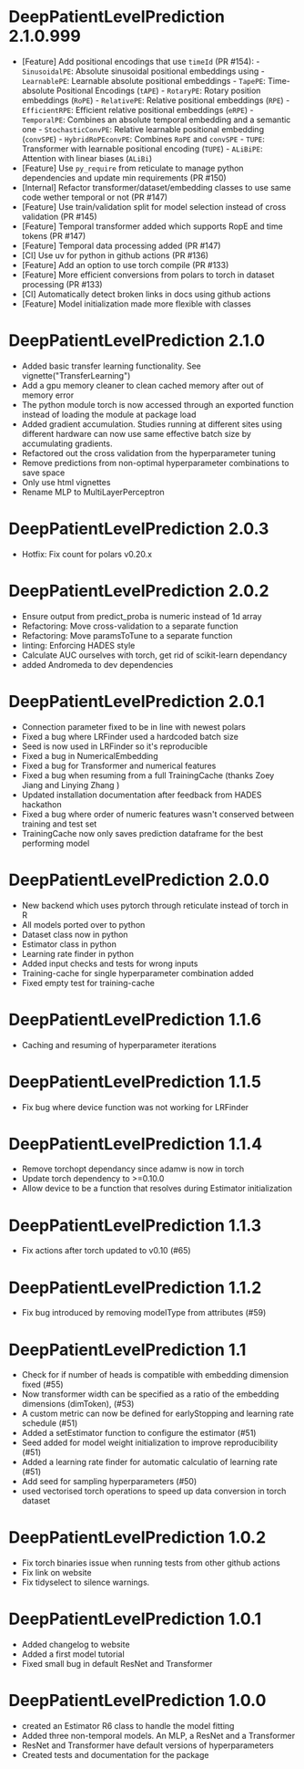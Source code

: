 DeepPatientLevelPrediction 2.1.0.999
======================
  - [Feature] Add positional encodings that use `timeId` (PR #154):
        - `SinusoidalPE`: Absolute sinusoidal positional embeddings using
        - `LearnablePE`: Learnable absolute positional embeddings 
        - `TapePE`: Time-absolute Positional Encodings (`tAPE`)
        - `RotaryPE`: Rotary position embeddings (`RoPE`)
        - `RelativePE`: Relative positional embeddings (`RPE`)
        - `EfficientRPE`: Efficient relative positional embeddings (`eRPE`)
        - `TemporalPE`: Combines an absolute temporal embedding and a semantic one
        - `StochasticConvPE`: Relative learnable positional embedding (`convSPE`)
        - `HybridRoPEconvPE`: Combines `RoPE` and `convSPE`
        - `TUPE`: Transformer with learnable positional encoding (`TUPE`)
        - `ALiBiPE`: Attention with linear biases (`ALiBi`)
  - [Feature] Use `py_require` from reticulate to manage python dependencies and update min requirements (PR #150)
  - [Internal] Refactor transformer/dataset/embedding classes to use same code wether temporal or not (PR #147)
  - [Feature] Use train/validation split for model selection instead of cross validation (PR #145)
  - [Feature] Temporal transformer added which supports RopE and time tokens (PR #147)
  - [Feature] Temporal data processing added (PR #147)
  - [CI] Use uv for python in github actions (PR #136)
  - [Feature] Add an option to use torch compile (PR #133)
  - [Feature] More efficient conversions from polars to torch in dataset processing (PR #133)
  - [CI] Automatically detect broken links in docs using github actions
  - [Feature] Model initialization made more flexible with classes

DeepPatientLevelPrediction 2.1.0
======================
  - Added basic transfer learning functionality. See vignette("TransferLearning")
  - Add a gpu memory cleaner to clean cached memory after out of memory error
  - The python module torch is now accessed through an exported function instead of loading the module at package load
  - Added gradient accumulation. Studies running at different sites using different hardware can now use same effective batch size by accumulating gradients.
  - Refactored out the cross validation from the hyperparameter tuning
  - Remove predictions from non-optimal hyperparameter combinations to save space
  - Only use html vignettes 
  - Rename MLP to MultiLayerPerceptron
  

DeepPatientLevelPrediction 2.0.3
======================
  - Hotfix: Fix count for polars v0.20.x
  
DeepPatientLevelPrediction 2.0.2
======================
  - Ensure output from predict_proba is numeric instead of 1d array
  - Refactoring: Move cross-validation to a separate function
  - Refactoring: Move paramsToTune to a separate function 
  - linting: Enforcing HADES style
  - Calculate AUC ourselves with torch, get rid of scikit-learn dependancy
  - added Andromeda to dev dependencies


DeepPatientLevelPrediction 2.0.1
======================
  - Connection parameter fixed to be in line with newest polars
  - Fixed a bug where LRFinder used a hardcoded batch size
  - Seed is now used in LRFinder so it's reproducible
  - Fixed a bug in NumericalEmbedding
  - Fixed a bug for Transformer and numerical features
  - Fixed a bug when resuming from a full TrainingCache (thanks Zoey Jiang and Linying Zhang )
  - Updated installation documentation after feedback from HADES hackathon
  - Fixed a bug where order of numeric features wasn't conserved between training and test set
  - TrainingCache now only saves prediction dataframe for the best performing model 

DeepPatientLevelPrediction 2.0.0
======================
  - New backend which uses pytorch through reticulate instead of torch in R
  - All models ported over to python
  - Dataset class now in python
  - Estimator class in python
  - Learning rate finder in python
  - Added input checks and tests for wrong inputs
  - Training-cache for single hyperparameter combination added
  - Fixed empty test for training-cache

DeepPatientLevelPrediction 1.1.6
======================
  - Caching and resuming of hyperparameter iterations

DeepPatientLevelPrediction 1.1.5
======================
  - Fix bug where device function was not working for LRFinder

DeepPatientLevelPrediction 1.1.4
======================
 - Remove torchopt dependancy since adamw is now in torch
 - Update torch dependency to >=0.10.0
 - Allow device to be a function that resolves during Estimator initialization

DeepPatientLevelPrediction 1.1.3
======================
- Fix actions after torch updated to v0.10 (#65)

DeepPatientLevelPrediction 1.1.2
======================
- Fix bug introduced by removing modelType from attributes (#59)

DeepPatientLevelPrediction 1.1
======================
- Check for if number of heads is compatible with embedding dimension fixed (#55)
- Now transformer width can be specified as a ratio of the embedding dimensions (dimToken), (#53)
- A custom metric can now be defined for earlyStopping and learning rate schedule (#51)
- Added a setEstimator function to configure the estimator (#51)
- Seed added for model weight initialization to improve reproducibility (#51)
- Added a learning rate finder for automatic calculatio of learning rate (#51)
- Add seed for sampling hyperparameters (#50)
- used vectorised torch operations to speed up data conversion in torch dataset

DeepPatientLevelPrediction 1.0.2
======================
- Fix torch binaries issue when running tests from other github actions
- Fix link on website
- Fix tidyselect to silence warnings.

DeepPatientLevelPrediction 1.0.1
======================
- Added changelog to website
- Added a first model tutorial
- Fixed small bug in default ResNet and Transformer

DeepPatientLevelPrediction 1.0.0
======================
- created an Estimator R6 class to handle the model fitting
- Added three non-temporal models. An MLP, a ResNet and a Transformer
- ResNet and Transformer have default versions of hyperparameters
- Created tests and documentation for the package
